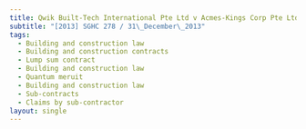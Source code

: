 ```yaml
---
title: Qwik Built-Tech International Pte Ltd v Acmes-Kings Corp Pte Ltd
subtitle: "[2013] SGHC 278 / 31\_December\_2013"
tags:
  - Building and construction law
  - Building and construction contracts
  - Lump sum contract
  - Building and construction law
  - Quantum meruit
  - Building and construction law
  - Sub-contracts
  - Claims by sub-contractor
layout: single
---
```


